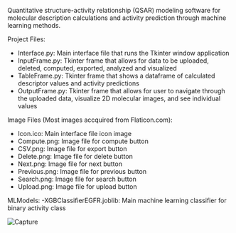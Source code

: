 Quantitative structure-activity relationship (QSAR) modeling software for molecular description calculations and activity prediction through machine learning methods.

Project Files:
- Interface.py: Main interface file that runs the Tkinter window application
- InputFrame.py: Tkinter frame that allows for data to be uploaded, deleted, computed, exported, analyzed and visualized
- TableFrame.py: Tkinter frame that shows a dataframe of calculated descriptor values and activity predictions
- OutputFrame.py: Tkinter frame that allows for user to navigate through the uploaded data, visualize 2D molecular images, and see individual values

Image Files (Most images accquired from Flaticon.com):
- Icon.ico: Main interface file icon image
- Compute.png: Image file for compute button
- CSV.png: Image file for export button
- Delete.png: Image file for delete button
- Next.png: Image file for next button
- Previous.png: Image file for previous button
- Search.png: Image file for search button
- Upload.png: Image file for upload button

MLModels:
-XGBClassifierEGFR.joblib: Main machine learning classifier for binary activity class

![Capture](https://github.com/joushvak17/EGFR-QSAR-Modeling-Software/assets/23502527/f6e0ad14-283f-4c0b-a25d-b6590d45a062)
